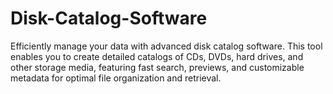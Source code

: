 # Disk-Catalog-Software
Efficiently manage your data with advanced disk catalog software. This tool enables you to create detailed catalogs of CDs, DVDs, hard drives, and other storage media, featuring fast search, previews, and customizable metadata for optimal file organization and retrieval.
